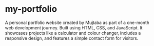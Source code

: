 # my-portfolio
A personal portfolio website created by Mujtaba as part of a one-month web development journey. Built using HTML, CSS, and JavaScript. It showcases projects like a calculator and colour changer, includes a responsive design, and features a simple contact form for visitors.
